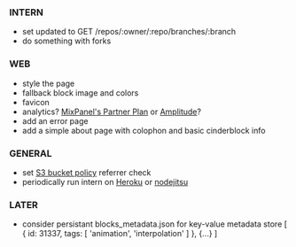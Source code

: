 
### INTERN
- set updated to GET /repos/:owner/:repo/branches/:branch
- do something with forks

### WEB
- style the page
- fallback block image and colors
- favicon
- analytics? [MixPanel's Partner Plan](https://mixpanel.com/free/) or [Amplitude](https://amplitude.com)?
- add an error page
- add a simple about page with colophon and basic cinderblock info

### GENERAL
- set [S3 bucket policy](https://docs.aws.amazon.com/AmazonS3/latest/dev/example-bucket-policies.html) referrer check
- periodically run intern on [Heroku](https://www.heroku.com/) or [nodejitsu](https://www.nodejitsu.com/)

### LATER
- consider persistant blocks_metadata.json for key-value metadata store
    [
      {
        id: 31337,
        tags: [
          'animation',
          'interpolation'
        ]
      },
      {...}
    ]
